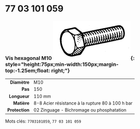 # 77 03 101 059

### Vis hexagonal M10 ![](../assets/images/parts/hex_screws.png){: style="height:75px;min-width:150px;margin-top:-1.25em;float: right;"}

|   |   |
|---:|---|
**Diamètre** | M10
**Pas** |150
**Longueur** |110 mm
**Matière** | 8-8 Acier résistance à la rupture 80 à 100 h bar
**Protection** | 02 Zinguage - Bichromage ou phosphatation

Mots clés: `7703101059`, `77 03 101 059`
